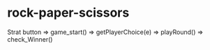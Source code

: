 # rock-paper-scissors

Strat button => game_start() => getPlayerChoice(e) => playRound() => check_Winner()

